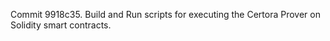 Commit 9918c35.                    Build and Run scripts for executing the Certora Prover on Solidity smart contracts.